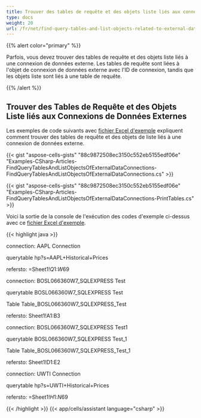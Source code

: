 ```yaml
---
title: Trouver des tables de requête et des objets liste liés aux connexions de données externes
type: docs
weight: 20
url: /fr/net/find-query-tables-and-list-objects-related-to-external-data-connections/
---
```


{{% alert color="primary" %}} 

Parfois, vous devez trouver des tables de requête et des objets liste liés à une connexion de données externe. Les tables de requête sont liées à l'objet de connexion de données externe avec l'ID de connexion, tandis que les objets liste sont liés à une table de requête.

{{% /alert %}} 
## **Trouver des Tables de Requête et des Objets Liste liés aux Connexions de Données Externes**
Les exemples de code suivants avec [fichier Excel d'exemple](5115493.xlsm) expliquent comment trouver des tables de requête et des objets de liste liés à une connexion de données externe.

{{< gist "aspose-cells-gists" "88c9872508ec3150c552eb5155edf06e" "Examples-CSharp-Articles-FindQueryTablesAndListObjectsOfExternalDataConnections-FindQueryTablesAndListObjectsOfExternalDataConnections.cs" >}}

{{< gist "aspose-cells-gists" "88c9872508ec3150c552eb5155edf06e" "Examples-CSharp-Articles-FindQueryTablesAndListObjectsOfExternalDataConnections-PrintTables.cs" >}}

Voici la sortie de la console de l'exécution des codes d'exemple ci-dessus avec ce [fichier Excel d'exemple](5115493.xlsm).

{{< highlight java >}}

 connection: AAPL Connection

querytable hp?s=AAPL+Historical+Prices

refersto: =Sheet1!$Q$1:$W$69

connection: BOSL066360W7_SQLEXPRESS Test

querytable BOSL066360W7_SQLEXPRESS Test

Table Table_BOSL066360W7_SQLEXPRESS_Test

refersto: Sheet1!A1:B3

connection: BOSL066360W7_SQLEXPRESS Test1

querytable BOSL066360W7_SQLEXPRESS Test_1

Table Table_BOSL066360W7_SQLEXPRESS_Test_1

refersto: Sheet1!D1:E2

connection: UWTI Connection

querytable hp?s=UWTI+Historical+Prices

refersto: =Sheet1!$H$1:$N$69


{{< /highlight >}}
{{< app/cells/assistant language="csharp" >}}
